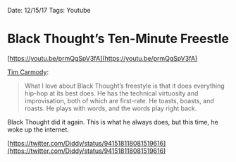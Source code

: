 Date: 12/15/17
Tags: Youtube

# Black Thought’s Ten-Minute Freestle

[https://youtu.be/prmQgSpV3fA](https://youtu.be/prmQgSpV3fA)

[Tim Carmody](https://kottke.org/17/12/black-thoughts-ten-minute-freestyle):

> What I love about Black Thought’s freestyle is that it does everything hip-hop at its best does. He has the technical virtuosity and improvisation, both of which are first-rate. He toasts, boasts, and roasts. He plays with words, and the words play right back.

Black Thought did it again. This is what he always does, but this time, he woke up the internet.

[https://twitter.com/Diddy/status/941518118081519616](https://twitter.com/Diddy/status/941518118081519616)
